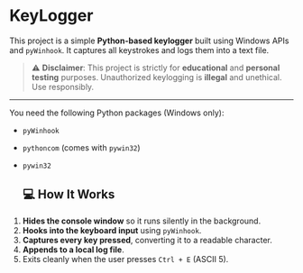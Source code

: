 # KeyLogger

This project is a simple **Python-based keylogger** built using Windows APIs and `pyWinhook`. It captures all keystrokes and logs them into a text file.

> ⚠️ **Disclaimer**: This project is strictly for **educational** and **personal testing** purposes. Unauthorized keylogging is **illegal** and unethical. Use responsibly.

---

You need the following Python packages (Windows only):

- `pyWinhook`
- `pythoncom` (comes with `pywin32`)
- `pywin32`


  ## 💻 How It Works

1. **Hides the console window** so it runs silently in the background.
2. **Hooks into the keyboard input** using `pyWinhook`.
3. **Captures every key pressed**, converting it to a readable character.
4. **Appends to a local log file**.
5. Exits cleanly when the user presses `Ctrl + E` (ASCII 5).
